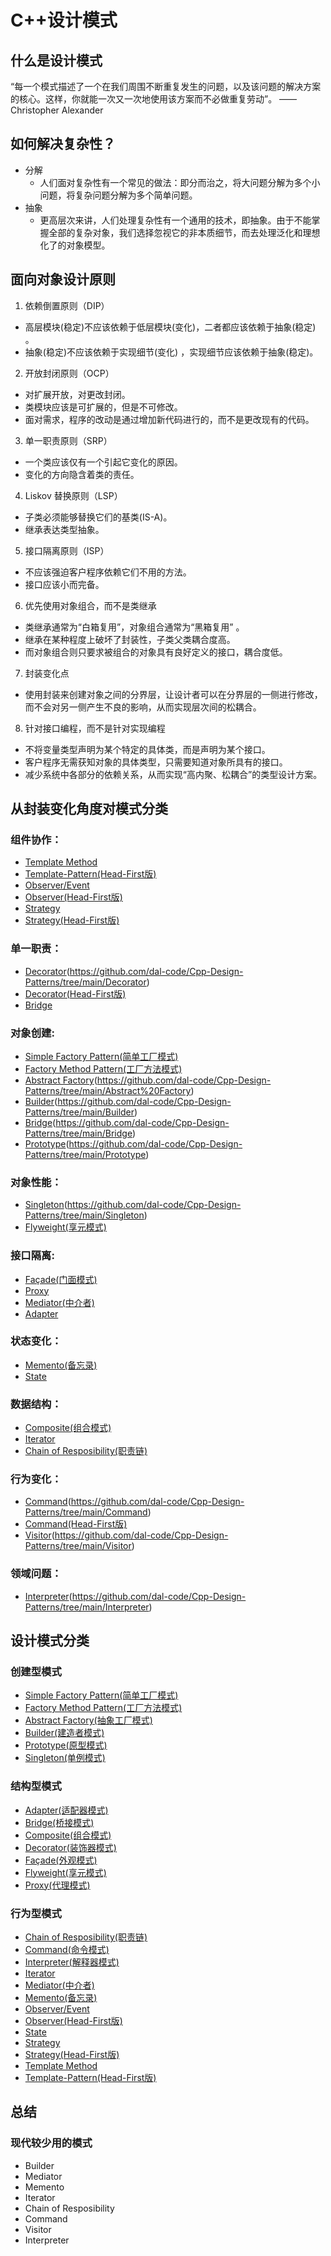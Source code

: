 # C++设计模式

## 什么是设计模式
“每一个模式描述了一个在我们周围不断重复发生的问题，以及该问题的解决方案的核心。这样，你就能一次又一次地使用该方案而不必做重复劳动”。
——Christopher Alexander

## 如何解决复杂性？
+ 分解
  + 人们面对复杂性有一个常见的做法：即分而治之，将大问题分解为多个小问题，将复杂问题分解为多个简单问题。
+ 抽象
  + 更高层次来讲，人们处理复杂性有一个通用的技术，即抽象。由于不能掌握全部的复杂对象，我们选择忽视它的非本质细节，而去处理泛化和理想化了的对象模型。
  
  
## 面向对象设计原则
1. 依赖倒置原则（DIP）
  + 高层模块(稳定)不应该依赖于低层模块(变化)，二者都应该依赖于抽象(稳定) 。
  + 抽象(稳定)不应该依赖于实现细节(变化) ，实现细节应该依赖于抽象(稳定)。
2. 开放封闭原则（OCP）
  + 对扩展开放，对更改封闭。
  + 类模块应该是可扩展的，但是不可修改。
  + 面对需求，程序的改动是通过增加新代码进行的，而不是更改现有的代码。
3. 单一职责原则（SRP）
  + 一个类应该仅有一个引起它变化的原因。
  + 变化的方向隐含着类的责任。
4. Liskov 替换原则（LSP）
  + 子类必须能够替换它们的基类(IS-A)。
  + 继承表达类型抽象。
5. 接口隔离原则（ISP）
  + 不应该强迫客户程序依赖它们不用的方法。
  + 接口应该小而完备。
6. 优先使用对象组合，而不是类继承
  + 类继承通常为“白箱复用”，对象组合通常为“黑箱复用” 。
  + 继承在某种程度上破坏了封装性，子类父类耦合度高。
  + 而对象组合则只要求被组合的对象具有良好定义的接口，耦合度低。
7. 封装变化点
  + 使用封装来创建对象之间的分界层，让设计者可以在分界层的一侧进行修改，而不会对另一侧产生不良的影响，从而实现层次间的松耦合。
8. 针对接口编程，而不是针对实现编程
  + 不将变量类型声明为某个特定的具体类，而是声明为某个接口。
  + 客户程序无需获知对象的具体类型，只需要知道对象所具有的接口。
  + 减少系统中各部分的依赖关系，从而实现“高内聚、松耦合”的类型设计方案。

## 从封装变化角度对模式分类
### 组件协作：
+ [Template Method](https://github.com/dal-code/Cpp-Design-Patterns/tree/main/Template%20Method)
+ [Template-Pattern(Head-First版)](https://github.com/dal-code/Cpp-Design-Patterns/tree/main/Template-Pattern)
+ [Observer/Event](https://github.com/dal-code/Cpp-Design-Patterns/tree/main/Observer)
+ [Observer(Head-First版)](https://github.com/dal-code/Cpp-Design-Patterns/tree/main/Observer-Pattern)
+ [Strategy](https://github.com/dal-code/Cpp-Design-Patterns/tree/main/Strategy)
+ [Strategy(Head-First版)](https://github.com/dal-code/Cpp-Design-Patterns/tree/main/Strategy-Pattern)
### 单一职责：
+ [Decorator](装饰器模式)(https://github.com/dal-code/Cpp-Design-Patterns/tree/main/Decorator)
+ [Decorator(Head-First版)](https://github.com/dal-code/Cpp-Design-Patterns/tree/main/Decorator-Pattern)
+ [Bridge](https://github.com/dal-code/Cpp-Design-Patterns/tree/main/Bridge)
### 对象创建:
+ [Simple Factory Pattern(简单工厂模式)](https://github.com/dal-code/Cpp-Design-Patterns/tree/main/Factory%20Pattern)
+ [Factory Method Pattern(工厂方法模式)](https://github.com/dal-code/Cpp-Design-Patterns/tree/main/Factory-Method-Pattern)
+ [Abstract Factory](抽象工厂模式)(https://github.com/dal-code/Cpp-Design-Patterns/tree/main/Abstract%20Factory)
+ [Builder](建造者模式)(https://github.com/dal-code/Cpp-Design-Patterns/tree/main/Builder)
+ [Bridge](桥接模式)(https://github.com/dal-code/Cpp-Design-Patterns/tree/main/Bridge)
+ [Prototype](原型模式)(https://github.com/dal-code/Cpp-Design-Patterns/tree/main/Prototype)
### 对象性能：
+ [Singleton](单例模式)(https://github.com/dal-code/Cpp-Design-Patterns/tree/main/Singleton)
+ [Flyweight(享元模式)](https://github.com/dal-code/Cpp-Design-Patterns/tree/main/Flyweight)
### 接口隔离:
+ [Façade(门面模式)](https://github.com/dal-code/Cpp-Design-Patterns/tree/main/Facade)
+ [Proxy](https://github.com/dal-code/Cpp-Design-Patterns/tree/main/Proxy)
+ [Mediator(中介者)](https://github.com/dal-code/Cpp-Design-Patterns/tree/main/Mediator)
+ [Adapter](https://github.com/dal-code/Cpp-Design-Patterns/tree/main/Adapter)
### 状态变化：
+ [Memento(备忘录)](https://github.com/dal-code/Cpp-Design-Patterns/tree/main/Memento)
+ [State](https://github.com/dal-code/Cpp-Design-Patterns/tree/main/State)
### 数据结构：
+ [Composite(组合模式)](https://github.com/dal-code/Cpp-Design-Patterns/tree/main/Composite)
+ [Iterator](https://github.com/dal-code/Cpp-Design-Patterns/tree/main/Iterator)
+ [Chain of Resposibility(职责链)](https://github.com/dal-code/Cpp-Design-Patterns/tree/main/Chain%20of%20Resposibility)
### 行为变化：
+ [Command](命令模式)(https://github.com/dal-code/Cpp-Design-Patterns/tree/main/Command)
+ [Command(Head-First版)](https://github.com/dal-code/Cpp-Design-Patterns/tree/main/Command-Pattern)
+ [Visitor]()(https://github.com/dal-code/Cpp-Design-Patterns/tree/main/Visitor)
### 领域问题：
+ [Interpreter](解释器模式)(https://github.com/dal-code/Cpp-Design-Patterns/tree/main/Interpreter)

## 设计模式分类
### 创建型模式
+ [Simple Factory Pattern(简单工厂模式)](https://github.com/dal-code/Cpp-Design-Patterns/tree/main/Factory%20Pattern)
+ [Factory Method Pattern(工厂方法模式)](https://github.com/dal-code/Cpp-Design-Patterns/tree/main/Factory-Method-Pattern)
+ [Abstract Factory(抽象工厂模式)](https://github.com/dal-code/Cpp-Design-Patterns/tree/main/Abstract%20Factory)
+ [Builder(建造者模式)](https://github.com/dal-code/Cpp-Design-Patterns/tree/main/Builder)
+ [Prototype(原型模式)](https://github.com/dal-code/Cpp-Design-Patterns/tree/main/Prototype)
+ [Singleton(单例模式)](https://github.com/dal-code/Cpp-Design-Patterns/tree/main/Singleton)
### 结构型模式
+ [Adapter(适配器模式)](https://github.com/dal-code/Cpp-Design-Patterns/tree/main/Adapter)
+ [Bridge(桥接模式)](https://github.com/dal-code/Cpp-Design-Patterns/tree/main/Bridge)
+ [Composite(组合模式)](https://github.com/dal-code/Cpp-Design-Patterns/tree/main/Composite)
+ [Decorator(装饰器模式)](https://github.com/dal-code/Cpp-Design-Patterns/tree/main/Decorator-Pattern)
+ [Façade(外观模式)](https://github.com/dal-code/Cpp-Design-Patterns/tree/main/Facade)
+ [Flyweight(享元模式)](https://github.com/dal-code/Cpp-Design-Patterns/tree/main/Flyweight)
+ [Proxy(代理模式)](https://github.com/dal-code/Cpp-Design-Patterns/tree/main/Proxy)
### 行为型模式
+ [Chain of Resposibility(职责链)](https://github.com/dal-code/Cpp-Design-Patterns/tree/main/Chain%20of%20Resposibility)
+ [Command(命令模式)](https://github.com/dal-code/Cpp-Design-Patterns/tree/main/Command)
+ [Interpreter(解释器模式)](https://github.com/dal-code/Cpp-Design-Patterns/tree/main/Interpreter)
+ [Iterator](https://github.com/dal-code/Cpp-Design-Patterns/tree/main/Iterator)
+ [Mediator(中介者)](https://github.com/dal-code/Cpp-Design-Patterns/tree/main/Mediator)
+ [Memento(备忘录)](https://github.com/dal-code/Cpp-Design-Patterns/tree/main/Memento)
+ [Observer/Event](https://github.com/dal-code/Cpp-Design-Patterns/tree/main/Observer)
+ [Observer(Head-First版)](https://github.com/dal-code/Cpp-Design-Patterns/tree/main/Observer-Pattern)
+ [State](https://github.com/dal-code/Cpp-Design-Patterns/tree/main/State)
+ [Strategy](https://github.com/dal-code/Cpp-Design-Patterns/tree/main/Strategy)
+ [Strategy(Head-First版)](https://github.com/dal-code/Cpp-Design-Patterns/tree/main/Strategy-Pattern)
+ [Template Method](https://github.com/dal-code/Cpp-Design-Patterns/tree/main/Template%20Method)
+ [Template-Pattern(Head-First版)](https://github.com/dal-code/Cpp-Design-Patterns/tree/main/Template-Pattern)


## 总结
### 现代较少用的模式
+ Builder
+ Mediator
+ Memento
+ Iterator
+ Chain of Resposibility
+ Command
+ Visitor
+ Interpreter
